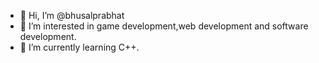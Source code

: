 - 👋 Hi, I’m @bhusalprabhat
- 👀 I’m interested in game development,web development and software development.
- 🌱 I’m currently learning C++.


<!---
bhusalprabhat/bhusalprabhat is a ✨ special ✨ repository because its `README.md` (this file) appears on your GitHub profile.
You can click the Preview link to take a look at your changes.
--->
